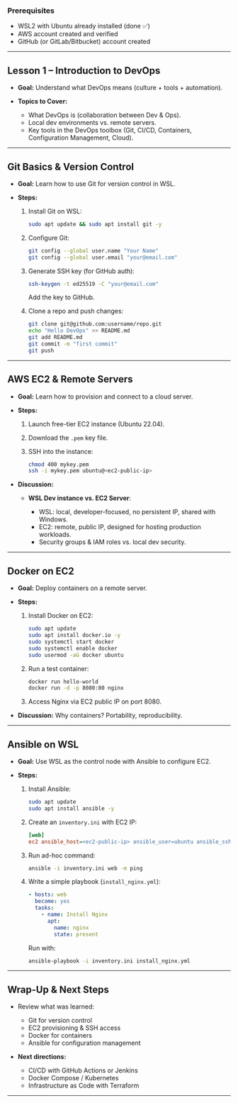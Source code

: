 ### **Prerequisites**

* WSL2 with Ubuntu already installed (done ✅)
* AWS account created and verified
* GitHub (or GitLab/Bitbucket) account created

---

## **Lesson 1 – Introduction to DevOps**

* **Goal:** Understand what DevOps means (culture + tools + automation).
* **Topics to Cover:**

  * What DevOps is (collaboration between Dev & Ops).
  * Local dev environments vs. remote servers.
  * Key tools in the DevOps toolbox (Git, CI/CD, Containers, Configuration Management, Cloud).

---

## **Git Basics & Version Control**

* **Goal:** Learn how to use Git for version control in WSL.
* **Steps:**

  1. Install Git on WSL:

     ```bash
     sudo apt update && sudo apt install git -y
     ```
  2. Configure Git:

     ```bash
     git config --global user.name "Your Name"
     git config --global user.email "your@email.com"
     ```
  3. Generate SSH key (for GitHub auth):

     ```bash
     ssh-keygen -t ed25519 -C "your@email.com"
     ```

     Add the key to GitHub.
  4. Clone a repo and push changes:

     ```bash
     git clone git@github.com:username/repo.git
     echo "Hello DevOps" >> README.md
     git add README.md
     git commit -m "first commit"
     git push
     ```

---

## **AWS EC2 & Remote Servers**

* **Goal:** Learn how to provision and connect to a cloud server.
* **Steps:**

  1. Launch free-tier EC2 instance (Ubuntu 22.04).
  2. Download the `.pem` key file.
  3. SSH into the instance:

     ```bash
     chmod 400 mykey.pem
     ssh -i mykey.pem ubuntu@<ec2-public-ip>
     ```
* **Discussion:**

  * **WSL Dev instance vs. EC2 Server**:

    * WSL: local, developer-focused, no persistent IP, shared with Windows.
    * EC2: remote, public IP, designed for hosting production workloads.
    * Security groups & IAM roles vs. local dev security.

---

## **Docker on EC2**

* **Goal:** Deploy containers on a remote server.
* **Steps:**

  1. Install Docker on EC2:

     ```bash
     sudo apt update
     sudo apt install docker.io -y
     sudo systemctl start docker
     sudo systemctl enable docker
     sudo usermod -aG docker ubuntu
     ```
  2. Run a test container:

     ```bash
     docker run hello-world
     docker run -d -p 8080:80 nginx
     ```
  3. Access Nginx via EC2 public IP on port 8080.
* **Discussion:** Why containers? Portability, reproducibility.

---

## **Ansible on WSL**

* **Goal:** Use WSL as the control node with Ansible to configure EC2.
* **Steps:**

  1. Install Ansible:

     ```bash
     sudo apt update
     sudo apt install ansible -y
     ```
  2. Create an `inventory.ini` with EC2 IP:

     ```ini
     [web]
     ec2 ansible_host=<ec2-public-ip> ansible_user=ubuntu ansible_ssh_private_key_file=~/mykey.pem
     ```
  3. Run ad-hoc command:

     ```bash
     ansible -i inventory.ini web -m ping
     ```
  4. Write a simple playbook (`install_nginx.yml`):

     ```yaml
     - hosts: web
       become: yes
       tasks:
         - name: Install Nginx
           apt:
             name: nginx
             state: present
     ```

     Run with:

     ```bash
     ansible-playbook -i inventory.ini install_nginx.yml
     ```

---

## **Wrap-Up & Next Steps**

* Review what was learned:

  * Git for version control
  * EC2 provisioning & SSH access
  * Docker for containers
  * Ansible for configuration management
* **Next directions:**

  * CI/CD with GitHub Actions or Jenkins
  * Docker Compose / Kubernetes
  * Infrastructure as Code with Terraform

---
